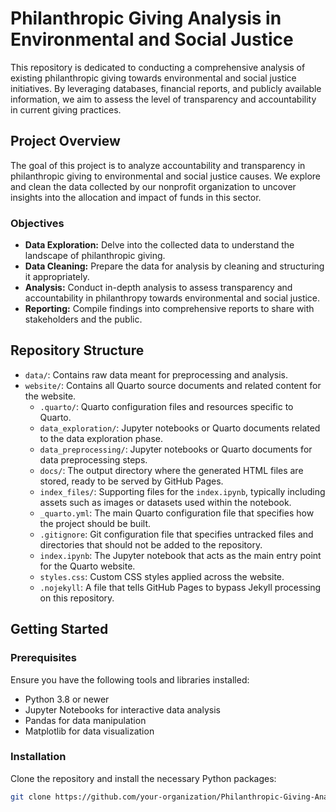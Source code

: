 # Philanthropic Giving Analysis in Environmental and Social Justice

This repository is dedicated to conducting a comprehensive analysis of existing philanthropic giving towards environmental and social justice initiatives. By leveraging databases, financial reports, and publicly available information, we aim to assess the level of transparency and accountability in current giving practices.

## Project Overview

The goal of this project is to analyze accountability and transparency in philanthropic giving to environmental and social justice causes. We explore and clean the data collected by our nonprofit organization to uncover insights into the allocation and impact of funds in this sector.

### Objectives

- **Data Exploration:** Delve into the collected data to understand the landscape of philanthropic giving.
- **Data Cleaning:** Prepare the data for analysis by cleaning and structuring it appropriately.
- **Analysis:** Conduct in-depth analysis to assess transparency and accountability in philanthropy towards environmental and social justice.
- **Reporting:** Compile findings into comprehensive reports to share with stakeholders and the public.

## Repository Structure

- `data/`: Contains raw data meant for preprocessing and analysis.
- `website/`: Contains all Quarto source documents and related content for the website.
  - `.quarto/`: Quarto configuration files and resources specific to Quarto.
  - `data_exploration/`: Jupyter notebooks or Quarto documents related to the data exploration phase.
  - `data_preprocessing/`: Jupyter notebooks or Quarto documents for data preprocessing steps.
  - `docs/`: The output directory where the generated HTML files are stored, ready to be served by GitHub Pages.
  - `index_files/`: Supporting files for the `index.ipynb`, typically including assets such as images or datasets used within the notebook.
  - `_quarto.yml`: The main Quarto configuration file that specifies how the project should be built.
  - `.gitignore`: Git configuration file that specifies untracked files and directories that should not be added to the repository.
  - `index.ipynb`: The Jupyter notebook that acts as the main entry point for the Quarto website.
  - `styles.css`: Custom CSS styles applied across the website.
  - `.nojekyll`: A file that tells GitHub Pages to bypass Jekyll processing on this repository.


## Getting Started

### Prerequisites

Ensure you have the following tools and libraries installed:

- Python 3.8 or newer
- Jupyter Notebooks for interactive data analysis
- Pandas for data manipulation
- Matplotlib for data visualization

### Installation

Clone the repository and install the necessary Python packages:

```bash
git clone https://github.com/your-organization/Philanthropic-Giving-Analysis.git
